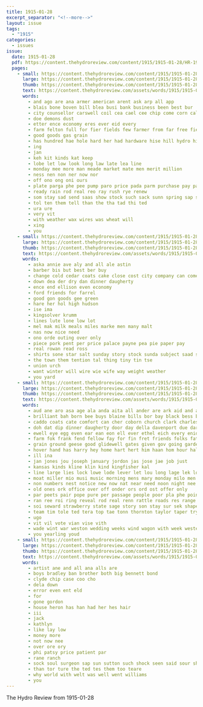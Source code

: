 ```yaml
---
title: 1915-01-28
excerpt_separator: "<!--more-->"
layout: issue
tags:
  - "1915"
categories:
  - issues
issue:
  date: 1915-01-28
  pdf: https://content.thehydroreview.com/content/1915/1915-01-28/HR-1915-01-28.pdf
  pages:
    - small: https://content.thehydroreview.com/content/1915/1915-01-28/small/HR-1915-01-28-01.jpg
      large: https://content.thehydroreview.com/content/1915/1915-01-28/large/HR-1915-01-28-01.jpg
      thumb: https://content.thehydroreview.com/content/1915/1915-01-28/thumbnails/HR-1915-01-28-01.jpg
      text: https://content.thehydroreview.com/assets/words/1915/1915-01-28/HR-1915-01-28-01.txt
      words:
        - and ago are ana armer american arent ask arp all app
        - blais bone boven bill blea busi bank business been best bur
        - city counsellor carswell coil cea cael cee chip come corn call can cata cay chi county col cota
        - doe demons dust
        - etter ence economy eres ever eid every
        - farm felton full for fier fields few farmer from far free field
        - good goods gas grain
        - has hundred hae hole hard her had hardware hise hill hydro high hella
        - ing
        - jan
        - keh kit kinds kat keep
        - lobe let low look long law late lea line
        - monday mee more man meade market mate men merit million
        - ness nen non ner now nor
        - off ono ong oni ours
        - plate parga phe pee pump paro price pada parm purchase pay paper pein policy
        - ready rain rod real reo ray rush rye renew
        - som stay sad send saas show stock such sack sunn spring sap sie smooth see senat saving store ship service
        - tol ten them tell than the tha tad thi ted
        - ura ure
        - very vit
        - with weather wax wires was wheat will
        - xing
        - you
    - small: https://content.thehydroreview.com/content/1915/1915-01-28/small/HR-1915-01-28-02.jpg
      large: https://content.thehydroreview.com/content/1915/1915-01-28/large/HR-1915-01-28-02.jpg
      thumb: https://content.thehydroreview.com/content/1915/1915-01-28/thumbnails/HR-1915-01-28-02.jpg
      text: https://content.thehydroreview.com/assets/words/1915/1915-01-28/HR-1915-01-28-02.txt
      words:
        - aska annie ave aly and all ale astin
        - barber bis but best ber buy
        - change cold cedar coats cake close cost city company can come coe crest cee
        - down dea der dry dan dinner daugherty
        - ence end ellison even economy
        - ford friends for farrel
        - good gon goods gee green
        - hare her hol high hudson
        - ise ima
        - kingsolver krumm
        - lines lute lone low lot
        - mel mak milk meals miles marke men many malt
        - nas now nice need
        - ono orde outing over only
        - piece pork pent per price palace payne pea pie paper pay
        - real rowan read ross
        - shirts sone star salt sunday story stock sunda subject saad short suits stuff shoe sons sat summer shines season south special
        - the town them tention tal thing tiny tin tse
        - union urch
        - want winter will wire wie wife way weight weather
        - you yard
    - small: https://content.thehydroreview.com/content/1915/1915-01-28/small/HR-1915-01-28-03.jpg
      large: https://content.thehydroreview.com/content/1915/1915-01-28/large/HR-1915-01-28-03.jpg
      thumb: https://content.thehydroreview.com/content/1915/1915-01-28/thumbnails/HR-1915-01-28-03.jpg
      text: https://content.thehydroreview.com/assets/words/1915/1915-01-28/HR-1915-01-28-03.txt
      words:
        - aud ane aro asa age ala anda aita all ander are ark aid and apa
        - brilliant bah born bee buys blaine bills bor bay black bess bow bucher both better business bank bread bey breed been bate bein butcher bis bea bower bet best bowling bill belton buy but bring
        - caddo coats cate comfort can cher coborn church clark charles ches cree course corn christian count city china congress comp came calico close calle cold company collier cor chip cash cost chart cane clove chas car counts christin
        - doh dat dip dinner daugherty door day della davenport due dark ding deep doar drag dan don die days daily down daring dey
        - ewell eye egg even ear ean eon ell ever ethel eich every enid east
        - farm fok frank fend fellow fay for fin fret friends folks fatal full fred few free fee forget field from first front found fly fae
        - grain ground geese good glidewell gates given gov going garden general gat green gut gorn
        - hover hand has harry hey home hart hert him haan hom hour half heck held hie hasan hed house henderson hon har han halt hem heen harness hinton hint hard her hens host hea hydro horse had
        - ill ina
        - jan jones jou joseph january jordon jas jose jae job just
        - kansas kinds kline klin kind kingfisher kal
        - line large lies lock lowe lode lever let lou long lage lek lone loan little lenis last lookeba law
        - moat miller mio musi music morning mens mary monday milo men mail malay montgomery more most mobile market mine miss millet may mares mil milam many made mea
        - non numbers nest notice new now nat near need noon night nee northup novel nie not
        - old ones ork office over off onder ors ord ost offer only
        - par peets pair pope pure per passage people poor pla phe point pan poland phebe pare pay plage paper pet pon pee
        - ran ree roi ring reveal rod real renn rattle roads res range rath ridge road reno rowan rent route reed reach ready rey reiss roman rie rede read
        - soi seward strawberry state sage story son stay sur sek shape short silver sees say senator sen sale store six send save sell seat sir still service seed spiel stock surplus sand sath sine said set see sesson sunday south stick shae shan spring space som smile sit soe skill saturday
        - team tim tole ted tera top tae tonn thornton taylor taper try trial the trick thurs tat thing then too throw tank tye tor thur them take tie thro ton tear tune timon tata thay tek taken town than thy toe terk tine tow times tex train
        - ugo
        - vit vil vote vian vise vith
        - wade wint war weston wedding weeks wind wagon with week western woods warm work will wood wheat watch wald wil williams winter william whit willems warner wat well was wes want why word write
        - you yearling youd
    - small: https://content.thehydroreview.com/content/1915/1915-01-28/small/HR-1915-01-28-04.jpg
      large: https://content.thehydroreview.com/content/1915/1915-01-28/large/HR-1915-01-28-04.jpg
      thumb: https://content.thehydroreview.com/content/1915/1915-01-28/thumbnails/HR-1915-01-28-04.jpg
      text: https://content.thehydroreview.com/assets/words/1915/1915-01-28/HR-1915-01-28-04.txt
      words:
        - artist ane and all ana alls are
        - boys bradley ban brother both big bennett bond
        - clyde chip case coo cho
        - dela down
        - error even ent eld
        - for
        - gone gordon
        - house heron has han had her hes hair
        - iii
        - jack
        - kathlyn
        - like lay low
        - money more
        - not now nee
        - over ore ory
        - phi patsy price patient par
        - rane ranch
        - sock soul surgeon sap sun sutton such shock seen said sour sheer san
        - than tor ture the ted tes them too teare
        - why world with welt was well went williams
        - you
---
```


The Hydro Review from 1915-01-28

<!--more-->

